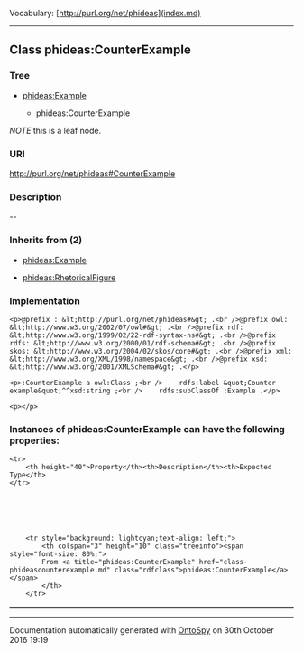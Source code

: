 Vocabulary: [http://purl.org/net/phideas](index.md) 



---	
	




    


## Class phideas:CounterExample


### Tree


* [phideas:Example](class-phideasexample.md)

    * phideas:CounterExample





*NOTE* this is a leaf node.


### URI
http://purl.org/net/phideas#CounterExample

### Description
--



### Inherits from (2)

- [phideas:Example](class-phideasexample.md)

- [phideas:RhetoricalFigure](class-phideasrhetoricalfigure.md)





### Implementation
```
<p>@prefix : &lt;http://purl.org/net/phideas#&gt; .<br />@prefix owl: &lt;http://www.w3.org/2002/07/owl#&gt; .<br />@prefix rdf: &lt;http://www.w3.org/1999/02/22-rdf-syntax-ns#&gt; .<br />@prefix rdfs: &lt;http://www.w3.org/2000/01/rdf-schema#&gt; .<br />@prefix skos: &lt;http://www.w3.org/2004/02/skos/core#&gt; .<br />@prefix xml: &lt;http://www.w3.org/XML/1998/namespace&gt; .<br />@prefix xsd: &lt;http://www.w3.org/2001/XMLSchema#&gt; .</p>

<p>:CounterExample a owl:Class ;<br />    rdfs:label &quot;Counter example&quot;^^xsd:string ;<br />    rdfs:subClassOf :Example .</p>

<p></p>
```




### Instances of phideas:CounterExample can have the following properties:

<table border="1" cellspacing="3" cellpadding="5" class="classproperties table-hover ">

    <tr>
        <th height="40">Property</th><th>Description</th><th>Expected Type</th>
    </tr>

          

        
            
        
        <tr style="background: lightcyan;text-align: left;">
            <th colspan="3" height="10" class="treeinfo"><span style="font-size: 80%;">
            From <a title="phideas:CounterExample" href="class-phideascounterexample.md" class="rdfclass">phideas:CounterExample</a></span>
            </th>
        </tr>       

            

        

    

</table>













---

Documentation automatically generated with [OntoSpy](http://ontospy.readthedocs.org/ "Open") on 30th October 2016 19:19